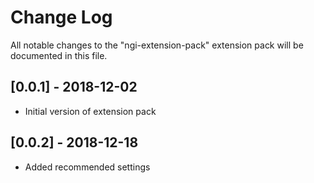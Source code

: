 # Change Log

All notable changes to the "ngi-extension-pack" extension pack will be documented in this file.

## [0.0.1] - 2018-12-02

- Initial version of extension pack

## [0.0.2] - 2018-12-18

- Added recommended settings
